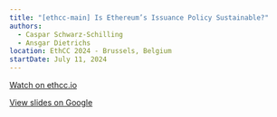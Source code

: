 ```yaml
---
title: "[ethcc-main] Is Ethereum’s Issuance Policy Sustainable?"
authors:
  - Caspar Schwarz-Schilling
  - Ansgar Dietrichs
location: EthCC 2024 - Brussels, Belgium
startDate: July 11, 2024
---
```


[Watch on ethcc.io](https://ethcc.io/archive/Is-Ethereums-Issuance-Policy-Sustainable)

[View slides on Google](https://docs.google.com/presentation/d/13jk4cthnPrKhvSY7xX-AvCpVFgVki52ryKWqr_l5uKc/edit)

